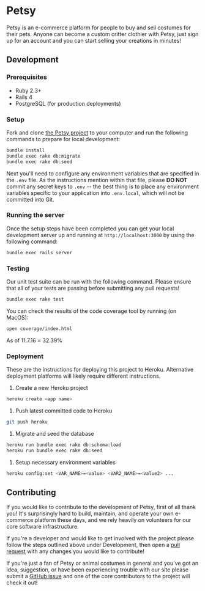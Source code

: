 # Petsy
Petsy is an e-commerce platform for people to buy and sell costumes for their pets. Anyone can become a custom critter clothier with Petsy, just sign up for an account and you can start selling your creations in minutes!

## Development
### Prerequisites
* Ruby 2.3+
* Rails 4
* PostgreSQL (for production deployments)

### Setup
Fork and clone [the Petsy project](https://github.com/Ada-C6/betsy-shipping) to your computer and run the following commands to prepare for local development:

```bash
bundle install
bundle exec rake db:migrate
bundle exec rake db:seed
```

Next you'll need to configure any environment variables that are specified in the `.env` file. As the instructions mention within that file, please **DO NOT** commit any secret keys to `.env` -- the best thing is to place any environment variables specific to your application into `.env.local`, which will not be committed into Git.

### Running the server
Once the setup steps have been completed you can get your local development server up and running at `http://localhost:3000` by using the following command:

```bash
bundle exec rails server
```

### Testing
Our unit test suite can be run with the following command. Please ensure that all of your tests are passing before submitting any pull requests!

```bash
bundle exec rake test
```

You can check the results of the code coverage tool by running (on MacOS):

```bash
open coverage/index.html
```
As of 11.7.16 = 32.39%

### Deployment
These are the instructions for deploying this project to Heroku. Alternative deployment platforms will likely require different instructions.

1. Create a new Heroku project
  ```bash
  heroku create <app name>
  ```

1. Push latest committed code to Heroku
  ```bash
  git push heroku
  ```

1. Migrate and seed the database
  ```bash
  heroku run bundle exec rake db:schema:load
  heroku run bundle exec rake db:seed
  ```

1. Setup necessary environment variables
  ```bash
  heroku config:set <VAR_NAME>=<value> <VAR2_NAME>=<value2> ...
  ```

## Contributing
If you would like to contribute to the development of Petsy, first of all thank you! It's surprisingly hard to build, maintain, and operate your own e-commerce platform these days, and we rely heavily on volunteers for our core software infrastructure.

If you're a developer and would like to get involved with the project please follow the steps outlined above under Development, then open a [pull request](https://github.com/Ada-C6/betsy-shipping/pulls) with any changes you would like to contribute!

If you're just a fan of Petsy or animal costumes in general and you've got an idea, suggestion, or have been experiencing trouble with our site please submit a [GitHub issue](https://github.com/Ada-C6/betsy-shipping/issues) and one of the core contributors to the project will check it out!
